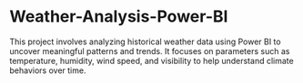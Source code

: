 # Weather-Analysis-Power-BI
This project involves analyzing historical weather data using Power BI to uncover meaningful patterns and trends. It focuses on parameters such as temperature, humidity, wind speed, and visibility to help understand climate behaviors over time.
